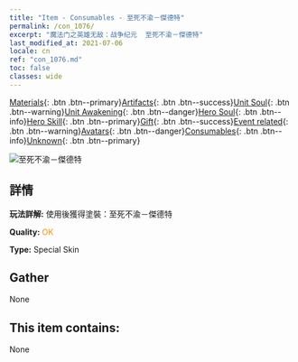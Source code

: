 ```yaml
---
title: "Item - Consumables - 至死不渝－傑德特"
permalink: /con_1076/
excerpt: "魔法门之英雄无敌：战争纪元  至死不渝－傑德特"
last_modified_at: 2021-07-06
locale: cn
ref: "con_1076.md"
toc: false
classes: wide
---
```

 [Materials](/ItemsCN/){: .btn .btn--primary}[Artifacts](/ItemsCN/Artifacts/){: .btn .btn--success}[Unit Soul](/ItemsCN/UnitSoul/){: .btn .btn--warning}[Unit Awakening](/ItemsCN/UnitAwakening/){: .btn .btn--danger}[Hero Soul](/ItemsCN/HeroSoul/){: .btn .btn--info}[Hero Skill](/ItemsCN/HeroSkill/){: .btn .btn--primary}[Gift](/ItemsCN/Gift/){: .btn .btn--success}[Event related](/ItemsCN/Events/){: .btn .btn--warning}[Avatars](/ItemsCN/Avatars/){: .btn .btn--danger}[Consumables](/ItemsCN/Consumables/){: .btn .btn--info}[Unknown](/ItemsCN/Unknown/){: .btn .btn--primary}

 ![至死不渝－傑德特](/images/h/h_Jeddite2.jpg)

## 詳情
 **玩法詳解:** 使用後獲得塗裝：至死不渝－傑德特

 **Quality:** <span style="color: #FF8C00">OK</span>

 **Type:** Special Skin

## Gather

  None

## This item contains:

  None

